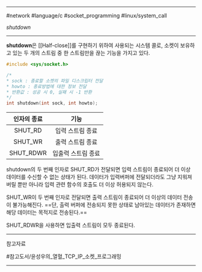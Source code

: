 
---

#network #language/c #socket_programming #linux/system_call

*shutdown*

---

**shutdown**은 [[Half-close]]를 구현하기 위하여 사용되는 시스템 콜로, 소켓이 보유하고 있는 두 개의 스트림 중 한 스트림만을 끊는 기능을 가지고 있다.

```c
#include <sys/socket.h>

/*
* sock : 종료할 소켓의 파일 디스크립터 전달
* howto : 종료방법에 대한 정보 전달
* 반환값 : 성공 시 0, 실패 시 -1 반환
*/
int shutdown(int sock, int howto); 
```

| 인자의 종료 |        기능        |
|:-----------:|:------------------:|
|   SHUT_RD   |  입력 스트림 종료  |
|   SHUT_WR   |  출력 스트림 종료  |
|  SHUT_RDWR  | 입출력 스트림 종료 |

shutdown의 두 번째 인자로 SHUT_RD가 전달되면 입력 스트림이 종료되어 더 이상 데이터를 수신할 수 없는 상태가 된다. 데이터가 입력버퍼에 전달되더라도 그냥 지워져 버릴 뿐만 아니라 입력 관련 함수의 호출도 더 이상 허용되지 않는다.

SHUT_WR이 두 번째 인자로 전달되면 출력 스트림이 종료되어 더 이상의 데이터 전송이 불가능해진다. ==단, 출력 버퍼에 전송되지 못한 상태로 남아있는 데이터가 존재하면 해당 데이터는 목적지로 전송된다.==

SHUT_RDWR을 사용하면 입출력 스트림이 모두 종료된다.

---

참고자료

#참고도서/윤성우의_열혈_TCP_IP_소켓_프로그래밍

---